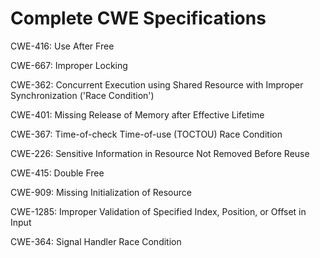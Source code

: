 

# Complete CWE Specifications

CWE-416: Use After Free

CWE-667: Improper Locking

CWE-362: Concurrent Execution using Shared Resource with Improper Synchronization ('Race Condition')

CWE-401: Missing Release of Memory after Effective Lifetime

CWE-367: Time-of-check Time-of-use (TOCTOU) Race Condition

CWE-226: Sensitive Information in Resource Not Removed Before Reuse

CWE-415: Double Free

CWE-909: Missing Initialization of Resource

CWE-1285: Improper Validation of Specified Index, Position, or Offset in Input

CWE-364: Signal Handler Race Condition
